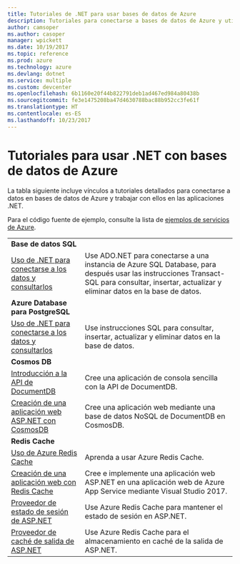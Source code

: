 ```yaml
---
title: Tutoriales de .NET para usar bases de datos de Azure
description: Tutoriales para conectarse a bases de datos de Azure y utilizarlas en las aplicaciones .NET.
author: camsoper
ms.author: casoper
manager: wpickett
ms.date: 10/19/2017
ms.topic: reference
ms.prod: azure
ms.technology: azure
ms.devlang: dotnet
ms.service: multiple
ms.custom: devcenter
ms.openlocfilehash: 6b1160e20f44b822791deb1ad467ed984a80438b
ms.sourcegitcommit: fe3e1475208ba47d4630788bac88b952cc3fe61f
ms.translationtype: HT
ms.contentlocale: es-ES
ms.lasthandoff: 10/23/2017
---
```

# <a name="tutorials-for-using-net-with-azure-databases"></a>Tutoriales para usar .NET con bases de datos de Azure

La tabla siguiente incluye vínculos a tutoriales detallados para conectarse a datos en bases de datos de Azure y trabajar con ellos en las aplicaciones .NET.

Para el código fuente de ejemplo, consulte la lista de [ejemplos de servicios de Azure](https://azure.microsoft.com/resources/samples/?platform=dotnet).

| | |
|---|---|
| **Base de datos SQL** ||
| [Uso de .NET para conectarse a los datos y consultarlos][1] | Use ADO.NET para conectarse a una instancia de Azure SQL Database, para después usar las instrucciones Transact-SQL para consultar, insertar, actualizar y eliminar datos en la base de datos. | 
| **Azure Database para PostgreSQL** ||
| [Uso de .NET para conectarse a los datos y consultarlos][2] | Use instrucciones SQL para consultar, insertar, actualizar y eliminar datos en la base de datos. | 
| **Cosmos DB** ||
| [Introducción a la API de DocumentDB][4] | Cree una aplicación de consola sencilla con la API de DocumentDB. | 
| [Creación de una aplicación web ASP.NET con CosmosDB][3] | Cree una aplicación web mediante una base de datos NoSQL de DocumentDB en CosmosDB. | 
| **Redis Cache** | |
| [Uso de Azure Redis Cache][6] | Aprenda a usar Azure Redis Cache. |
| [Creación de una aplicación web con Redis Cache][5] | Cree e implemente una aplicación web ASP.NET en una aplicación web de Azure App Service mediante Visual Studio 2017.  | 
| [Proveedor de estado de sesión de ASP.NET][7] | Use Azure Redis Cache para mantener el estado de sesión en ASP.NET.  | 
| [Proveedor de caché de salida de ASP.NET][8] | Use Azure Redis Cache para el almacenamiento en caché de la salida de ASP.NET.  | 
 

[1]: /azure/sql-database/sql-database-connect-query-dotnet
[2]: /azure/postgresql/connect-csharp
[3]: /azure/cosmos-db/documentdb-dotnet-application
[4]: /azure/cosmos-db/documentdb-dotnetcore-get-started
[5]: /azure/redis-cache/cache-web-app-howto
[6]: /azure/redis-cache/cache-dotnet-how-to-use-azure-redis-cache
[7]: /azure/redis-cache/cache-aspnet-session-state-provider
[8]: /azure/redis-cache/cache-aspnet-output-cache-provider
